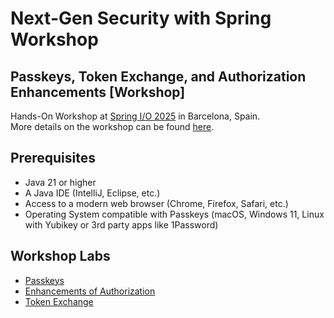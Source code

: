 # Next-Gen Security with Spring Workshop

## Passkeys, Token Exchange, and Authorization Enhancements [Workshop]

Hands-On Workshop at [Spring I/O 2025](https://2025.springio.net/) in Barcelona, Spain.  
More details on the workshop can be found [here](https://2025.springio.net/sessions/next-gen-security-with-spring-passkeys-token-exchange-and-authorization-enhancements-workshop/).

## Prerequisites

- Java 21 or higher
- A Java IDE (IntelliJ, Eclipse, etc.)
- Access to a modern web browser (Chrome, Firefox, Safari, etc.)
- Operating System compatible with Passkeys (macOS, Windows 11, Linux with Yubikey or 3rd party apps like 1Password)

## Workshop Labs

- [Passkeys](labs/passkeys/README.md)
- [Enhancements of Authorization](labs/enhanced-authorization/README.md)
- [Token Exchange](labs/token-exchange/README.md)
